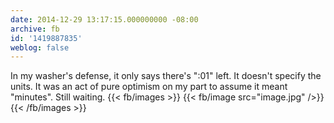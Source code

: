 ```yaml
---
date: 2014-12-29 13:17:15.000000000 -08:00
archive: fb
id: '1419887835'
weblog: false
---
```


In my washer's defense, it only says there's ":01" left. It doesn't specify the units. It was an act of pure optimism on my part to assume it meant "minutes". Still waiting.
{{< fb/images >}}
{{< fb/image src="image.jpg" />}}
{{< /fb/images >}}
